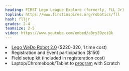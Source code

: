 ```yaml
---
heading: FIRST Lego League Explore (formerly, FLL Jr)
toplink: https://www.firstinspires.org/robotics/fll
hash: flljr
grades: 2-4
teamsize: 2-5
video: https://www.youtube.com/embed/aBry39zciQk
---
```


<li> <a href="https://education.lego.com/en-us/products/wedo-2-0-core-add-on-homeschool-bundle-by-lego-education/5005840" target="_blank">Lego WeDo Robot 2.0</a> ($220-320, 1 time cost)</li>

<li>Registration and Event participation ($150)</li>

<li>Field setup kit (included in registeration cost)</li>

<li>Laptop/Chromebook/Tablet to <a href="https://education.lego.com/en-us/support/wedo-2/system-requirements" target="_blank">program</a> with Scratch</li>
